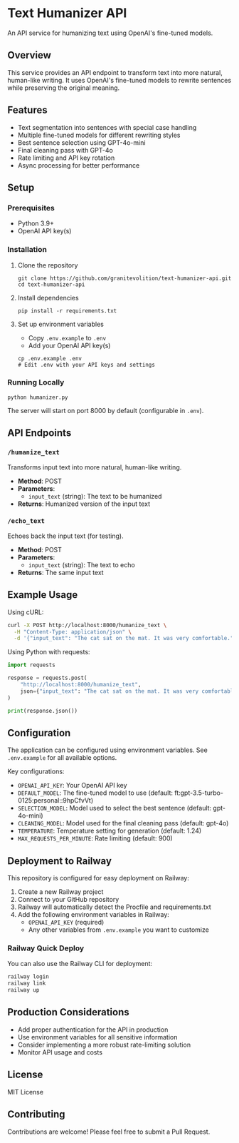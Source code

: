 # Text Humanizer API

An API service for humanizing text using OpenAI's fine-tuned models.

## Overview

This service provides an API endpoint to transform text into more natural, human-like writing. It uses OpenAI's fine-tuned models to rewrite sentences while preserving the original meaning.

## Features

- Text segmentation into sentences with special case handling
- Multiple fine-tuned models for different rewriting styles
- Best sentence selection using GPT-4o-mini
- Final cleaning pass with GPT-4o
- Rate limiting and API key rotation
- Async processing for better performance

## Setup

### Prerequisites

- Python 3.9+
- OpenAI API key(s)

### Installation

1. Clone the repository
   ```
   git clone https://github.com/granitevolition/text-humanizer-api.git
   cd text-humanizer-api
   ```

2. Install dependencies
   ```
   pip install -r requirements.txt
   ```

3. Set up environment variables
   - Copy `.env.example` to `.env`
   - Add your OpenAI API key(s)
   ```
   cp .env.example .env
   # Edit .env with your API keys and settings
   ```

### Running Locally

```
python humanizer.py
```

The server will start on port 8000 by default (configurable in `.env`).

## API Endpoints

### `/humanize_text`

Transforms input text into more natural, human-like writing.

- **Method**: POST
- **Parameters**: 
  - `input_text` (string): The text to be humanized
- **Returns**: Humanized version of the input text

### `/echo_text`

Echoes back the input text (for testing).

- **Method**: POST
- **Parameters**: 
  - `input_text` (string): The text to echo
- **Returns**: The same input text

## Example Usage

Using cURL:

```bash
curl -X POST http://localhost:8000/humanize_text \
  -H "Content-Type: application/json" \
  -d '{"input_text": "The cat sat on the mat. It was very comfortable."}'
```

Using Python with requests:

```python
import requests

response = requests.post(
    "http://localhost:8000/humanize_text",
    json={"input_text": "The cat sat on the mat. It was very comfortable."}
)

print(response.json())
```

## Configuration

The application can be configured using environment variables. See `.env.example` for all available options.

Key configurations:

- `OPENAI_API_KEY`: Your OpenAI API key
- `DEFAULT_MODEL`: The fine-tuned model to use (default: ft:gpt-3.5-turbo-0125:personal::9hpCfvVt)
- `SELECTION_MODEL`: Model used to select the best sentence (default: gpt-4o-mini)
- `CLEANING_MODEL`: Model used for the final cleaning pass (default: gpt-4o)
- `TEMPERATURE`: Temperature setting for generation (default: 1.24)
- `MAX_REQUESTS_PER_MINUTE`: Rate limiting (default: 900)

## Deployment to Railway

This repository is configured for easy deployment on Railway:

1. Create a new Railway project
2. Connect to your GitHub repository
3. Railway will automatically detect the Procfile and requirements.txt
4. Add the following environment variables in Railway:
   - `OPENAI_API_KEY` (required)
   - Any other variables from `.env.example` you want to customize

### Railway Quick Deploy

You can also use the Railway CLI for deployment:

```bash
railway login
railway link
railway up
```

## Production Considerations

- Add proper authentication for the API in production
- Use environment variables for all sensitive information
- Consider implementing a more robust rate-limiting solution
- Monitor API usage and costs

## License

MIT License

## Contributing

Contributions are welcome! Please feel free to submit a Pull Request.